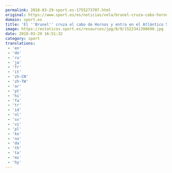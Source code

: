 ```yaml
---
permalink: 2018-03-29-sport.es-1755273707.html
original: https://www.sport.es/es/noticias/vela/brunel-cruza-cabo-hornos-entra-atlantico-sur-6724117?utm_source=rss-noticias&utm_medium=feed&utm_campaign=vela
domain: sport.es
title: 'El ''Brunel'' cruza el cabo de Hornos y entra en el Atlántico Sur'
image: https://estaticos.sport.es/resources/jpg/8/9/1522341398698.jpg
date: 2018-03-29 16:51:32
category: sport
translations:
 - 'en'
 - 'de'
 - 'ru'
 - 'ja'
 - 'fr'
 - 'it'
 - 'zh-CN'
 - 'zh-TW'
 - 'ar'
 - 'pt'
 - 'hi'
 - 'fa'
 - 'tr'
 - 'id'
 - 'nl'
 - 'sv'
 - 'vi'
 - 'pl'
 - 'ko'
 - 'no'
 - 'da'
 - 'th'
 - 'ta'
 - 'ms'
 - 'hy'
---
```

